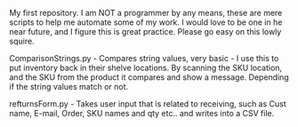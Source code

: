 My first repository. I am NOT a programmer by any means, these are mere scripts to help me automate some of my work. I would love to be one in he near future, and I figure this is great practice. Please go easy on this lowly squire.

ComparisonStrings.py - Compares string values, very basic -  I use this to put inventory back in their shelve locations. By scanning the SKU location, and the SKU from the product it compares and show a message. Depending if the string values match or not.

refturnsForm.py - Takes user input  that is related to receiving, such as Cust name, E-mail, Order, SKU names and qty etc.. and writes into a CSV file.
